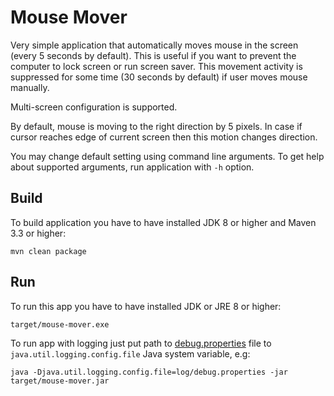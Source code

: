 Mouse Mover
===========

Very simple application that automatically moves mouse in the screen (every 5 seconds by default).
This is useful if you want to prevent the computer to lock screen or run screen saver.
This movement activity is suppressed for some time (30 seconds by default) if user moves mouse manually.

Multi-screen configuration is supported.

By default, mouse is moving to the right direction by 5 pixels. 
In case if cursor reaches edge of current screen then this motion changes direction. 

You may change default setting using command line arguments.
To get help about supported arguments, run application with `-h` option.

Build
-----

To build application you have to have installed JDK 8 or higher and Maven 3.3 or higher:

    mvn clean package

Run
---

To run this app you have to have installed JDK or JRE 8 or higher:

    target/mouse-mover.exe

To run app with logging just put path to [debug.properties](log/debug.properties) file
to `java.util.logging.config.file` Java system variable, e.g:

    java -Djava.util.logging.config.file=log/debug.properties -jar target/mouse-mover.jar 
